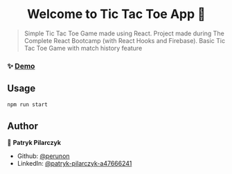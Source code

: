 <h1 align="center">Welcome to Tic Tac Toe App 👋</h1>
<p>
</p>

> Simple Tic Tac Toe Game made using React. Project made during The Complete React Bootcamp (with React Hooks and Firebase). Basic Tic Tac Toe Game with match history feature

### ✨ [Demo](https://perunontictactoegame.surge.sh/#/)

## Usage

```sh
npm run start
```

## Author

👤 **Patryk Pilarczyk**

- Github: [@perunon](https://github.com/perunon)
- LinkedIn: [@patryk-pilarczyk-a47666241](https://linkedin.com/in/patryk-pilarczyk-a47666241)

